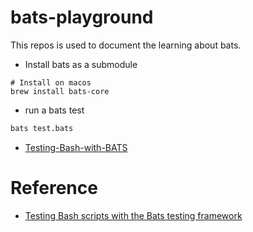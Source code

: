 # bats-playground

This repos is used to document the learning about bats.

- Install bats as a submodule 

``` shell
# Install on macos
brew install bats-core
```

- run a bats test

```bash
bats test.bats
```

- [Testing-Bash-with-BATS](Testing-Bash-with-BATS/Readme.md)

# Reference

- [Testing Bash scripts with the Bats testing framework](https://advancedweb.hu/testing-bash-scripts-with-the-bats-testing-framework/)
